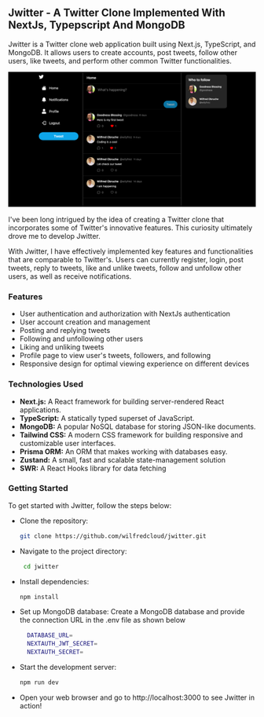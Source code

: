 ## Jwitter - A Twitter Clone Implemented With NextJs, Typepscript And MongoDB

Jwitter is a Twitter clone web application built using Next.js, TypeScript, and MongoDB. It allows users to create accounts, post tweets, follow other users, like tweets, and perform other common Twitter functionalities.

![Jwitter Preview](public/images/app-preview.png)

I've been long intrigued by the idea of creating a Twitter clone that incorporates some of Twitter's innovative features. This curiosity ultimately drove me to develop Jwitter.

With Jwitter, I have effectively implemented key features and functionalities that are comparable to Twitter's. Users can currently register, login, post tweets, reply to tweets, like and unlike tweets, follow and unfollow other users, as well as receive notifications.

### Features

- User authentication and authorization with NextJs authentication
- User account creation and management
- Posting and replying tweets
- Following and unfollowing other users
- Liking and unliking tweets
- Profile page to view user's tweets, followers, and following
- Responsive design for optimal viewing experience on different devices

### Technologies Used

- **Next.js:** A React framework for building server-rendered React applications.
- **TypeScript:** A statically typed superset of JavaScript.
- **MongoDB:** A popular NoSQL database for storing JSON-like documents.
- **Tailwind CSS:** A modern CSS framework for building responsive and customizable user interfaces.
- **Prisma ORM:** An ORM that makes working with databases easy.
- **Zustand:** A small, fast and scalable state-management solution
- **SWR:** A React Hooks library for data fetching

### Getting Started

To get started with Jwitter, follow the steps below:

- Clone the repository:
  ```sh
  git clone https://github.com/wilfredcloud/jwitter.git
  ```
- Navigate to the project directory:
  ```sh
   cd jwitter
  ```
- Install dependencies:
  ```sh
  npm install
  ```
- Set up MongoDB database: Create a MongoDB database and provide the connection URL in the .env file as shown below
  ```sh
    DATABASE_URL=
    NEXTAUTH_JWT_SECRET=
    NEXTAUTH_SECRET=
  ```
- Start the development server:
  ```sh
  npm run dev
  ```
- Open your web browser and go to http://localhost:3000 to see Jwitter in action!
